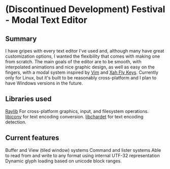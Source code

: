 # (Discontinued Development)  Festival - Modal Text Editor

## Summary
I have gripes with every text editor I've used and, although many have great customization options, I wanted the flexibility that comes with making one from scratch. The main goals of the editor are to be smooth, with interpolated animations and nice graphic design, as well as easy on the fingers, with a modal system inspired by [Vim](https://www.vim.org/) and [Xah Fly Keys](http://xahlee.info/emacs/misc/xah-fly-keys.html).
Currently only for Linux, but it's built to be reasonably cross-platform and I plan to have Windows versions in the future.

## Libraries used
[Raylib](https://www.raylib.com/) For cross-platform graphics, input, and filesystem operations.
[libiconv](https://www.gnu.org/software/libiconv/) for text encoding conversion.
[libchardet](https://github.com/Joungkyun/libchardet/blob/master/README.md?plain=1) for text encoding detection.

## Current features
Buffer and View (tiled window) systems
Command and lister systems
Able to read from and write to any format using internal UTF-32 representation
Dynamic glyph loading based on unicode block ranges.
